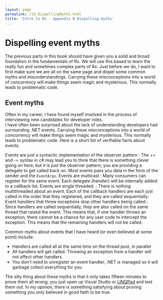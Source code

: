 ```yaml
---
layout: page
permalink: /19_DispellingMyths.html
title: 'Intro to Rx - Appendix B Dispelling myths'
...
```


Dispelling event myths
======================

The previous parts in this book should have given you a solid and broad foundation in the fundamentals of Rx. 
We will use this based to learn the really fun and sometimes complex parts of Rx. 
Just before we do, I want to first make sure we are all on the same page and dispel some common myths and misunderstandings. 
Carrying these misconceptions into a world of concurrency will make things seem magic and mysterious. 
This normally leads to problematic code.

Event myths
-----------

Often in my career, I have found myself involved in the process of interviewing new candidates for developer roles. \
I have often been surprised about the lack of understanding developers had surrounding .NET events. 
Carrying these misconceptions into a world of concurrency will make things seem magic and mysterious. 
This normally leads to problematic code. 
Here is a short list of verifiable facts about events.

Events are just a syntactic implementation of the observer pattern
:   The += and -= syntax in c\# may lead you to think that there is something clever going on here, but it is just the observer pattern; you are providing a delegate to get called back on. 
	Most events pass you data in the form of the sender and the `EventArgs`.
Events are multicast
:   Many consumers can register for the same event. 
	Each delegate (handler) will be internally added to a callback list.
Events are single threaded.
:   There is nothing multithreaded about an event. 
	Each of the callback handlers are each just called in the order that they registered, and they are called sequentially.
Event handlers that throw exceptions stop other handlers being called
:   Since handlers are called sequentially, they are also called on the same thread that raised the event. 
	This means that, if one handler throws an exception, there cannot be a chance for any user code to intercept the exception. 
	This means that the remaining handlers will not be called.

Common myths about events that I have heard (or even believed at some point) include:

-   Handlers are called all at the same time on the thread pool, in parallel
-   All handlers will get called. Throwing an exception from a handler will not affect other handlers
-   You don't need to unregister an event handler, .NET is managed so it  will garbage collect everything for you.

The silly thing about these myths is that it only takes fifteen minutes to prove them all wrong; you just open up Visual Studio or [LINQPad](http://www.linqpad.net/) and test them out. 
In my opinion, there is something satisfying about proving something you only believed in good faith to be true.